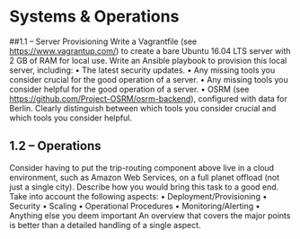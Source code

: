 # Systems & Operations

##1.1 – Server Provisioning
Write a Vagrantfile (see https://www.vagrantup.com/) to create a bare Ubuntu 16.04 LTS server with 2 GB of
RAM for local use.
Write an Ansible playbook to provision this local server, including:
• The latest security updates.
• Any missing tools you consider crucial for the good operation of a server.
• Any missing tools you consider helpful for the good operation of a server.
• OSRM (see https://github.com/Project-OSRM/osrm-backend), configured with data for Berlin.
Clearly distinguish between which tools you consider crucial and which tools you consider helpful.

## 1.2 – Operations
Consider having to put the trip-routing component above live in a cloud environment, such as Amazon Web
Services, on a full planet offload (not just a single city). Describe how you would bring this task to a good
end.
Take into account the following aspects:
• Deployment/Provisioning
• Security
• Scaling
• Operational Procedures
• Monitoring/Alerting
• Anything else you deem important
An overview that covers the major points is better than a detailed handling of a single aspect.